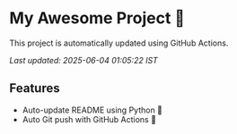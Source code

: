 # My Awesome Project 🚀

This project is automatically updated using GitHub Actions.

_Last updated: 2025-06-04 01:05:22 IST_

## Features
- Auto-update README using Python 🐍
- Auto Git push with GitHub Actions 🤖
